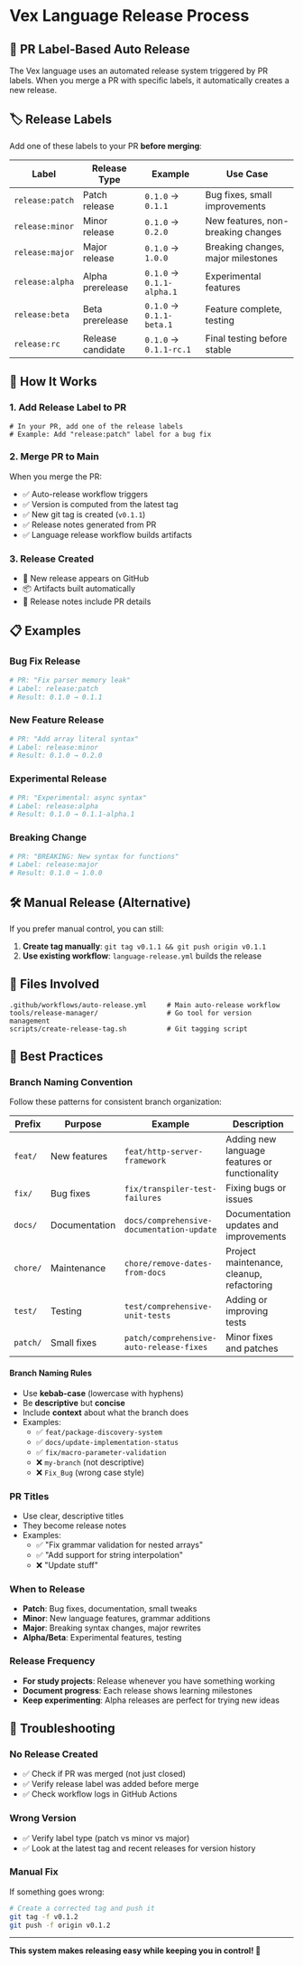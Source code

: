 # Vex Language Release Process

## 🎯 PR Label-Based Auto Release

The Vex language uses an automated release system triggered by PR labels. When you merge a PR with specific labels, it automatically creates a new release.

## 🏷️ Release Labels

Add one of these labels to your PR **before merging**:

| Label | Release Type | Example | Use Case |
|-------|--------------|---------|----------|
| `release:patch` | Patch release | `0.1.0` → `0.1.1` | Bug fixes, small improvements |
| `release:minor` | Minor release | `0.1.0` → `0.2.0` | New features, non-breaking changes |
| `release:major` | Major release | `0.1.0` → `1.0.0` | Breaking changes, major milestones |
| `release:alpha` | Alpha prerelease | `0.1.0` → `0.1.1-alpha.1` | Experimental features |
| `release:beta` | Beta prerelease | `0.1.0` → `0.1.1-beta.1` | Feature complete, testing |
| `release:rc` | Release candidate | `0.1.0` → `0.1.1-rc.1` | Final testing before stable |

## 🔄 How It Works

### 1. Add Release Label to PR
```
# In your PR, add one of the release labels
# Example: Add "release:patch" label for a bug fix
```

### 2. Merge PR to Main
When you merge the PR:
- ✅ Auto-release workflow triggers
- ✅ Version is computed from the latest tag
- ✅ New git tag is created (`v0.1.1`)
- ✅ Release notes generated from PR
- ✅ Language release workflow builds artifacts

### 3. Release Created
- 🎉 New release appears on GitHub
- 📦 Artifacts built automatically
- 📝 Release notes include PR details

## 📋 Examples

### Bug Fix Release
```bash
# PR: "Fix parser memory leak"
# Label: release:patch
# Result: 0.1.0 → 0.1.1
```

### New Feature Release
```bash
# PR: "Add array literal syntax" 
# Label: release:minor
# Result: 0.1.0 → 0.2.0
```

### Experimental Release
```bash
# PR: "Experimental: async syntax"
# Label: release:alpha
# Result: 0.1.0 → 0.1.1-alpha.1
```

### Breaking Change
```bash
# PR: "BREAKING: New syntax for functions"
# Label: release:major  
# Result: 0.1.0 → 1.0.0
```

## 🛠️ Manual Release (Alternative)

If you prefer manual control, you can still:

1. **Create tag manually**: `git tag v0.1.1 && git push origin v0.1.1`
2. **Use existing workflow**: `language-release.yml` builds the release

## 📁 Files Involved

```
.github/workflows/auto-release.yml     # Main auto-release workflow
tools/release-manager/                 # Go tool for version management
scripts/create-release-tag.sh          # Git tagging script
```

## 🎯 Best Practices

### Branch Naming Convention

Follow these patterns for consistent branch organization:

| Prefix | Purpose | Example | Description |
|--------|---------|---------|-------------|
| `feat/` | New features | `feat/http-server-framework` | Adding new language features or functionality |
| `fix/` | Bug fixes | `fix/transpiler-test-failures` | Fixing bugs or issues |
| `docs/` | Documentation | `docs/comprehensive-documentation-update` | Documentation updates and improvements |
| `chore/` | Maintenance | `chore/remove-dates-from-docs` | Project maintenance, cleanup, refactoring |
| `test/` | Testing | `test/comprehensive-unit-tests` | Adding or improving tests |
| `patch/` | Small fixes | `patch/comprehensive-auto-release-fixes` | Minor fixes and patches |

#### Branch Naming Rules
- Use **kebab-case** (lowercase with hyphens)
- Be **descriptive** but **concise**
- Include **context** about what the branch does
- Examples:
  - ✅ `feat/package-discovery-system`
  - ✅ `docs/update-implementation-status`
  - ✅ `fix/macro-parameter-validation`
  - ❌ `my-branch` (not descriptive)
  - ❌ `Fix_Bug` (wrong case style)

### PR Titles
- Use clear, descriptive titles
- They become release notes
- Examples:
  - ✅ "Fix grammar validation for nested arrays"
  - ✅ "Add support for string interpolation" 
  - ❌ "Update stuff"

### When to Release
- **Patch**: Bug fixes, documentation, small tweaks
- **Minor**: New language features, grammar additions
- **Major**: Breaking syntax changes, major rewrites
- **Alpha/Beta**: Experimental features, testing

### Release Frequency
- **For study projects**: Release whenever you have something working
- **Document progress**: Each release shows learning milestones
- **Keep experimenting**: Alpha releases are perfect for trying new ideas

## 🚨 Troubleshooting

### No Release Created
- ✅ Check if PR was merged (not just closed)
- ✅ Verify release label was added before merge
- ✅ Check workflow logs in GitHub Actions

### Wrong Version
- ✅ Verify label type (patch vs minor vs major)
- ✅ Look at the latest tag and recent releases for version history

### Manual Fix
If something goes wrong:
```bash
# Create a corrected tag and push it
git tag -f v0.1.2
git push -f origin v0.1.2
```

---

**This system makes releasing easy while keeping you in control! 🚀**
